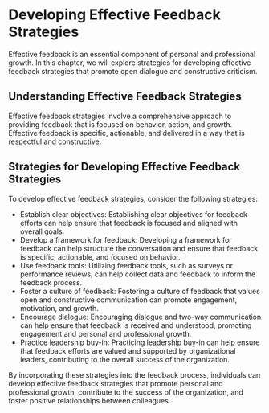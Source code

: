 Developing Effective Feedback Strategies
==============================================================================

Effective feedback is an essential component of personal and professional growth. In this chapter, we will explore strategies for developing effective feedback strategies that promote open dialogue and constructive criticism.

Understanding Effective Feedback Strategies
-------------------------------------------

Effective feedback strategies involve a comprehensive approach to providing feedback that is focused on behavior, action, and growth. Effective feedback is specific, actionable, and delivered in a way that is respectful and constructive.

Strategies for Developing Effective Feedback Strategies
-------------------------------------------------------

To develop effective feedback strategies, consider the following strategies:

* Establish clear objectives: Establishing clear objectives for feedback efforts can help ensure that feedback is focused and aligned with overall goals.
* Develop a framework for feedback: Developing a framework for feedback can help structure the conversation and ensure that feedback is specific, actionable, and focused on behavior.
* Use feedback tools: Utilizing feedback tools, such as surveys or performance reviews, can help collect data and feedback to inform the feedback process.
* Foster a culture of feedback: Fostering a culture of feedback that values open and constructive communication can promote engagement, motivation, and growth.
* Encourage dialogue: Encouraging dialogue and two-way communication can help ensure that feedback is received and understood, promoting engagement and personal and professional growth.
* Practice leadership buy-in: Practicing leadership buy-in can help ensure that feedback efforts are valued and supported by organizational leaders, contributing to the overall success of the organization.

By incorporating these strategies into the feedback process, individuals can develop effective feedback strategies that promote personal and professional growth, contribute to the success of the organization, and foster positive relationships between colleagues.
